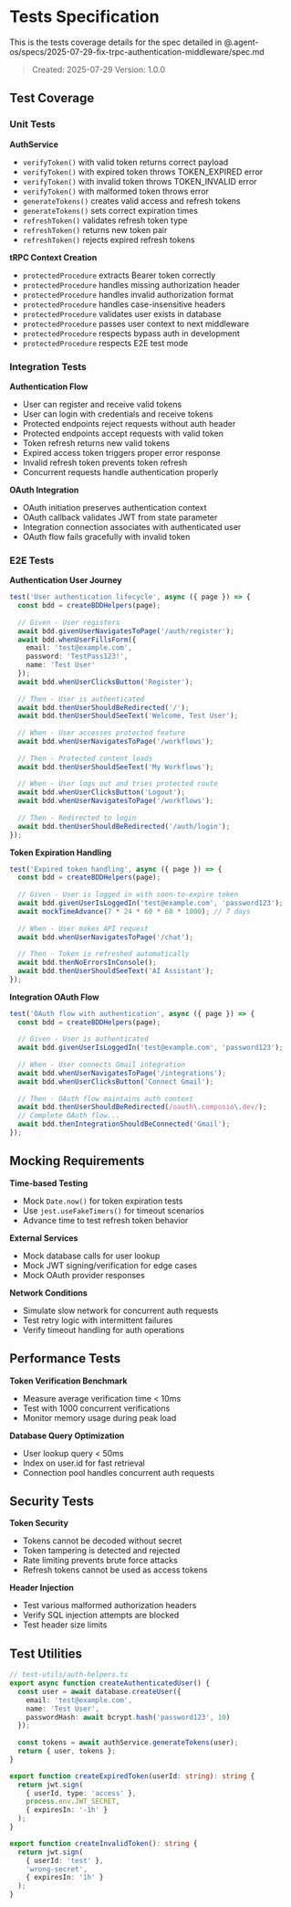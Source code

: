 # Tests Specification

This is the tests coverage details for the spec detailed in @.agent-os/specs/2025-07-29-fix-trpc-authentication-middleware/spec.md

> Created: 2025-07-29
> Version: 1.0.0

## Test Coverage

### Unit Tests

**AuthService**
- `verifyToken()` with valid token returns correct payload
- `verifyToken()` with expired token throws TOKEN_EXPIRED error
- `verifyToken()` with invalid token throws TOKEN_INVALID error
- `verifyToken()` with malformed token throws error
- `generateTokens()` creates valid access and refresh tokens
- `generateTokens()` sets correct expiration times
- `refreshToken()` validates refresh token type
- `refreshToken()` returns new token pair
- `refreshToken()` rejects expired refresh tokens

**tRPC Context Creation**
- `protectedProcedure` extracts Bearer token correctly
- `protectedProcedure` handles missing authorization header
- `protectedProcedure` handles invalid authorization format
- `protectedProcedure` handles case-insensitive headers
- `protectedProcedure` validates user exists in database
- `protectedProcedure` passes user context to next middleware
- `protectedProcedure` respects bypass auth in development
- `protectedProcedure` respects E2E test mode

### Integration Tests

**Authentication Flow**
- User can register and receive valid tokens
- User can login with credentials and receive tokens
- Protected endpoints reject requests without auth header
- Protected endpoints accept requests with valid token
- Token refresh returns new valid tokens
- Expired access token triggers proper error response
- Invalid refresh token prevents token refresh
- Concurrent requests handle authentication properly

**OAuth Integration**
- OAuth initiation preserves authentication context
- OAuth callback validates JWT from state parameter
- Integration connection associates with authenticated user
- OAuth flow fails gracefully with invalid token

### E2E Tests

**Authentication User Journey**
```typescript
test('User authentication lifecycle', async ({ page }) => {
  const bdd = createBDDHelpers(page);
  
  // Given - User registers
  await bdd.givenUserNavigatesToPage('/auth/register');
  await bdd.whenUserFillsForm({
    email: 'test@example.com',
    password: 'TestPass123!',
    name: 'Test User'
  });
  await bdd.whenUserClicksButton('Register');
  
  // Then - User is authenticated
  await bdd.thenUserShouldBeRedirected('/');
  await bdd.thenUserShouldSeeText('Welcome, Test User');
  
  // When - User accesses protected feature
  await bdd.whenUserNavigatesToPage('/workflows');
  
  // Then - Protected content loads
  await bdd.thenUserShouldSeeText('My Workflows');
  
  // When - User logs out and tries protected route
  await bdd.whenUserClicksButton('Logout');
  await bdd.whenUserNavigatesToPage('/workflows');
  
  // Then - Redirected to login
  await bdd.thenUserShouldBeRedirected('/auth/login');
});
```

**Token Expiration Handling**
```typescript
test('Expired token handling', async ({ page }) => {
  const bdd = createBDDHelpers(page);
  
  // Given - User is logged in with soon-to-expire token
  await bdd.givenUserIsLoggedIn('test@example.com', 'password123');
  await mockTimeAdvance(7 * 24 * 60 * 60 * 1000); // 7 days
  
  // When - User makes API request
  await bdd.whenUserNavigatesToPage('/chat');
  
  // Then - Token is refreshed automatically
  await bdd.thenNoErrorsInConsole();
  await bdd.thenUserShouldSeeText('AI Assistant');
});
```

**Integration OAuth Flow**
```typescript
test('OAuth flow with authentication', async ({ page }) => {
  const bdd = createBDDHelpers(page);
  
  // Given - User is authenticated
  await bdd.givenUserIsLoggedIn('test@example.com', 'password123');
  
  // When - User connects Gmail integration
  await bdd.whenUserNavigatesToPage('/integrations');
  await bdd.whenUserClicksButton('Connect Gmail');
  
  // Then - OAuth flow maintains auth context
  await bdd.thenUserShouldBeRedirected(/oauth\.composio\.dev/);
  // Complete OAuth flow...
  await bdd.thenIntegrationShouldBeConnected('Gmail');
});
```

## Mocking Requirements

**Time-based Testing**
- Mock `Date.now()` for token expiration tests
- Use `jest.useFakeTimers()` for timeout scenarios
- Advance time to test refresh token behavior

**External Services**
- Mock database calls for user lookup
- Mock JWT signing/verification for edge cases
- Mock OAuth provider responses

**Network Conditions**
- Simulate slow network for concurrent auth requests
- Test retry logic with intermittent failures
- Verify timeout handling for auth operations

## Performance Tests

**Token Verification Benchmark**
- Measure average verification time < 10ms
- Test with 1000 concurrent verifications
- Monitor memory usage during peak load

**Database Query Optimization**
- User lookup query < 50ms
- Index on user.id for fast retrieval
- Connection pool handles concurrent auth requests

## Security Tests

**Token Security**
- Tokens cannot be decoded without secret
- Token tampering is detected and rejected
- Rate limiting prevents brute force attacks
- Refresh tokens cannot be used as access tokens

**Header Injection**
- Test various malformed authorization headers
- Verify SQL injection attempts are blocked
- Test header size limits

## Test Utilities

```typescript
// test-utils/auth-helpers.ts
export async function createAuthenticatedUser() {
  const user = await database.createUser({
    email: 'test@example.com',
    name: 'Test User',
    passwordHash: await bcrypt.hash('password123', 10)
  });
  
  const tokens = await authService.generateTokens(user);
  return { user, tokens };
}

export function createExpiredToken(userId: string): string {
  return jwt.sign(
    { userId, type: 'access' },
    process.env.JWT_SECRET,
    { expiresIn: '-1h' }
  );
}

export function createInvalidToken(): string {
  return jwt.sign(
    { userId: 'test' },
    'wrong-secret',
    { expiresIn: '1h' }
  );
}
```